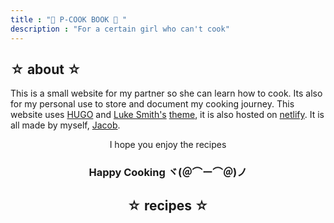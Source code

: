 ```yaml
---
title : "🍜 P-COOK BOOK 🍜 "
description : "For a certain girl who can't cook"
---
```


## ☆ about ☆
This is a small website for my partner so she can learn how to cook. Its also for my personal use to store and document my cooking journey. This website uses [HUGO]("https://gohugo.io/") and [Luke Smith's]("https://lukesmith.xyz/") [theme]("https://github.com/LukeSmithxyz/lugo"), it is also hosted on [netlify]("https://app.netlify.com/"). It is all made by myself, [Jacob](https://jacobwmorgan.xyz/).

<div style="text-align:center;">
<p>I hope you enjoy the recipes </p>
</divs>
<h3> Happy Cooking ヾ(＠⌒ー⌒＠)ノ</h3>

## ☆ recipes ☆